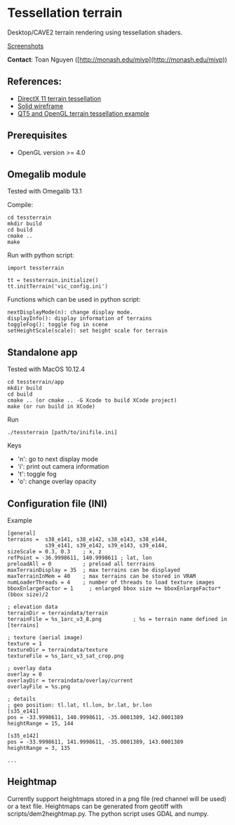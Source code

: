 # Tessellation terrain

Desktop/CAVE2 terrain rendering using tessellation shaders. 

[Screenshots](http://www.toaninfo.com/work/2017-tessterrain.html)

**Contact**: Toan Nguyen ([http://monash.edu/mivp](http://monash.edu/mivp))

## References:
- [DirectX 11 terrain tessellation](https://developer.nvidia.com/sites/default/files/akamai/gamedev/files/sdk/11/TerrainTessellation_WhitePaper.pdf)
- [Solid wireframe](http://developer.download.nvidia.com/SDK/10.5/direct3d/Source/SolidWireframe/Doc/SolidWireframe.pdf)
- [QT5 and OpenGL terrain tessellation example](http://www.kdab.com/opengl-in-qt-5-1-part-5/)

## Prerequisites

- OpenGL version >= 4.0


## Omegalib module

Tested with Omegalib 13.1

Compile:
```
cd tessterrain
mkdir build
cd build
cmake ..
make
```

Run with python script:
```
import tessterrain

tt = tessterrain.initialize()
tt.initTerrain('vic_config.ini')
```

Functions which can be used in python script:
```
nextDisplayMode(n): change display mode.
displayInfo(): display information of terrains
toggleFog(): toggle fog in scene
setHeightScale(scale): set height scale for terrain
```

## Standalone app

Tested with MacOS 10.12.4

```
cd tessterrain/app
mkdir build
cd build
cmake .. (or cmake .. -G Xcode to build XCode project)
make (or run build in XCode)
```

Run
```
./tessterrain [path/to/inifile.ini]
```

Keys

- 'n': go to next display mode
- 'i': print out camera information
- 't': toggle fog
- 'o': change overlay opacity

## Configuration file (INI)

Example

```
[general]
terrains = 	s38_e141, s38_e142, s38_e143, s38_e144,
	        s39_e141, s39_e142, s39_e143, s39_e144,
sizeScale = 0.3, 0.3	; x, z
refPoint = -36.9998611, 140.9998611 ; lat, lon
preloadAll = 0          ; preload all terrrains
maxTerrainDisplay = 35  ; max terrains can be displayed
maxTerrainInMem = 40    ; max terrains can be stored in VRAM
numLoaderThreads = 4    ; number of threads to load texture images
bboxEnlargeFactor = 1	  ; enlarged bbox size += bboxEnlargeFactor*(bbox size)/2

; elevation data
terrainDir = terraindata/terrain
terrainFile = %s_1arc_v3_8.png 			; %s = terrain name defined in [terrains]

; texture (aerial image)
texture = 1
textureDir = terraindata/texture
textureFile = %s_1arc_v3_sat_crop.png

; overlay data
overlay = 0
overlayDir = terraindata/overlay/current
overlayFile = %s.png

; details
; geo position: tl.lat, tl.lon, br.lat, br.lon
[s35_e141]
pos = -33.9998611, 140.9998611, -35.0001389, 142.0001389
heightRange = 15, 144

[s35_e142]
pos = -33.9998611, 141.9998611, -35.0001389, 143.0001389
heightRange = 3, 135

...
```

## Heightmap

Currently support heightmaps stored in a png file (red channel will be used) or a text file.
Heightmaps can be generated from geotiff with scripts/dem2heightmap.py. The python script uses GDAL and numpy.
